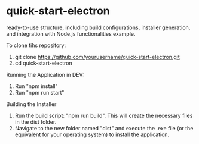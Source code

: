 # quick-start-electron
ready-to-use structure, including build configurations, installer generation, and integration with Node.js functionalities example.

To clone tihs repository:
1. git clone https://github.com/yourusername/quick-start-electron.git
2. cd quick-start-electron

Running the Application in DEV:
1. Run "npm install"
2. Run "npm run start"

Building the Installer
1. Run the build script: "npm run build". This will create the necessary files in the dist folder.
2. Navigate to the new folder named "dist" and execute the .exe file (or the equivalent for your operating system) to install the application.
